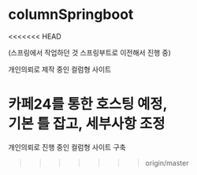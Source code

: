 # columnSpringboot
<<<<<<< HEAD

(스프링에서 작업하던 것 스프링부트로 이전해서 진행 중)  

개인의뢰로 제작 중인 컬럼형 사이트  

카페24를 통한 호스팅 예정,  
기본 틀 잡고, 세부사항 조정  
=======
개인의뢰로 진행 중인 컬럼형 사이트 구축
>>>>>>> origin/master
